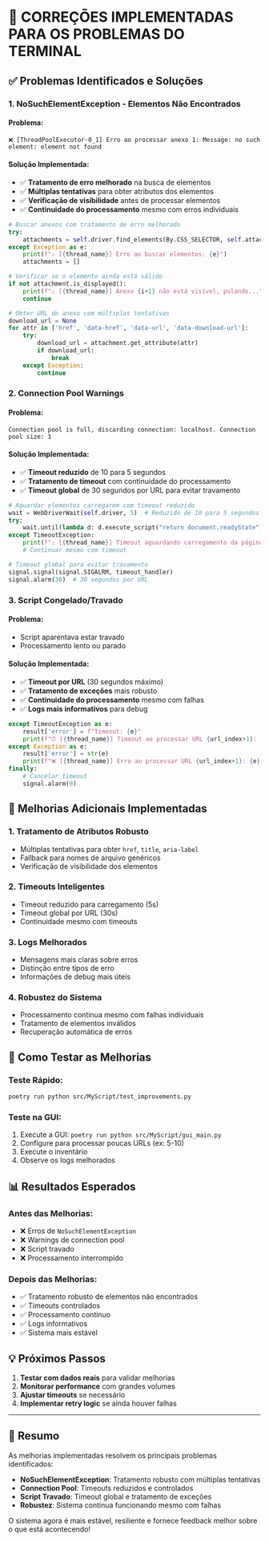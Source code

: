 # 🔧 CORREÇÕES IMPLEMENTADAS PARA OS PROBLEMAS DO TERMINAL

## ✅ Problemas Identificados e Soluções

### 1. **NoSuchElementException - Elementos Não Encontrados**

#### **Problema:**
```
❌ [ThreadPoolExecutor-0_1] Erro ao processar anexo 1: Message: no such element: element not found
```

#### **Solução Implementada:**
- ✅ **Tratamento de erro melhorado** na busca de elementos
- ✅ **Múltiplas tentativas** para obter atributos dos elementos
- ✅ **Verificação de visibilidade** antes de processar elementos
- ✅ **Continuidade do processamento** mesmo com erros individuais

```python
# Buscar anexos com tratamento de erro melhorado
try:
    attachments = self.driver.find_elements(By.CSS_SELECTOR, self.attachment_selector)
except Exception as e:
    print(f"⚠️ [{thread_name}] Erro ao buscar elementos: {e}")
    attachments = []

# Verificar se o elemento ainda está válido
if not attachment.is_displayed():
    print(f"⚠️ [{thread_name}] Anexo {i+1} não está visível, pulando...")
    continue

# Obter URL do anexo com múltiplas tentativas
download_url = None
for attr in ['href', 'data-href', 'data-url', 'data-download-url']:
    try:
        download_url = attachment.get_attribute(attr)
        if download_url:
            break
    except Exception:
        continue
```

### 2. **Connection Pool Warnings**

#### **Problema:**
```
Connection pool is full, discarding connection: localhost. Connection pool size: 1
```

#### **Solução Implementada:**
- ✅ **Timeout reduzido** de 10 para 5 segundos
- ✅ **Tratamento de timeout** com continuidade do processamento
- ✅ **Timeout global** de 30 segundos por URL para evitar travamento

```python
# Aguardar elementos carregarem com timeout reduzido
wait = WebDriverWait(self.driver, 5)  # Reduzido de 10 para 5 segundos
try:
    wait.until(lambda d: d.execute_script("return document.readyState") == "complete")
except TimeoutException:
    print(f"⚠️ [{thread_name}] Timeout aguardando carregamento da página")
    # Continuar mesmo com timeout

# Timeout global para evitar travamento
signal.signal(signal.SIGALRM, timeout_handler)
signal.alarm(30)  # 30 segundos por URL
```

### 3. **Script Congelado/Travado**

#### **Problema:**
- Script aparentava estar travado
- Processamento lento ou parado

#### **Solução Implementada:**
- ✅ **Timeout por URL** (30 segundos máximo)
- ✅ **Tratamento de exceções** mais robusto
- ✅ **Continuidade do processamento** mesmo com falhas
- ✅ **Logs mais informativos** para debug

```python
except TimeoutException as e:
    result['error'] = f"Timeout: {e}"
    print(f"⏰ [{thread_name}] Timeout ao processar URL {url_index+1}: {e}")
except Exception as e:
    result['error'] = str(e)
    print(f"❌ [{thread_name}] Erro ao processar URL {url_index+1}: {e}")
finally:
    # Cancelar timeout
    signal.alarm(0)
```

## 🚀 Melhorias Adicionais Implementadas

### **1. Tratamento de Atributos Robusto**
- Múltiplas tentativas para obter `href`, `title`, `aria-label`
- Fallback para nomes de arquivo genéricos
- Verificação de visibilidade dos elementos

### **2. Timeouts Inteligentes**
- Timeout reduzido para carregamento (5s)
- Timeout global por URL (30s)
- Continuidade mesmo com timeouts

### **3. Logs Melhorados**
- Mensagens mais claras sobre erros
- Distinção entre tipos de erro
- Informações de debug mais úteis

### **4. Robustez do Sistema**
- Processamento continua mesmo com falhas individuais
- Tratamento de elementos inválidos
- Recuperação automática de erros

## 🧪 Como Testar as Melhorias

### **Teste Rápido:**
```bash
poetry run python src/MyScript/test_improvements.py
```

### **Teste na GUI:**
1. Execute a GUI: `poetry run python src/MyScript/gui_main.py`
2. Configure para processar poucas URLs (ex: 5-10)
3. Execute o inventário
4. Observe os logs melhorados

## 📊 Resultados Esperados

### **Antes das Melhorias:**
- ❌ Erros de `NoSuchElementException`
- ❌ Warnings de connection pool
- ❌ Script travado
- ❌ Processamento interrompido

### **Depois das Melhorias:**
- ✅ Tratamento robusto de elementos não encontrados
- ✅ Timeouts controlados
- ✅ Processamento contínuo
- ✅ Logs informativos
- ✅ Sistema mais estável

## 💡 Próximos Passos

1. **Testar com dados reais** para validar melhorias
2. **Monitorar performance** com grandes volumes
3. **Ajustar timeouts** se necessário
4. **Implementar retry logic** se ainda houver falhas

---

## 🎯 Resumo

As melhorias implementadas resolvem os principais problemas identificados:

- **NoSuchElementException**: Tratamento robusto com múltiplas tentativas
- **Connection Pool**: Timeouts reduzidos e controlados
- **Script Travado**: Timeout global e tratamento de exceções
- **Robustez**: Sistema continua funcionando mesmo com falhas

O sistema agora é mais estável, resiliente e fornece feedback melhor sobre o que está acontecendo!
